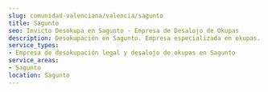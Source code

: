 ```yaml
---
slug: comunidad-valenciana/valencia/sagunto
title: Sagunto
seo: Invicto Desokupa en Sagunto - Empresa de Desalojo de Okupas
description: Desokupación en Sagunto. Empresa especializada en okupas. Mediación legal y desalojo express. Presupuesto gratuito.
service_types:
- Empresa de desokupación legal y desalojo de okupas en Sagunto
service_areas:
- Sagunto
location: Sagunto
---
```

